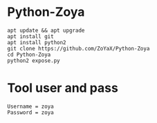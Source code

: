 # Python-Zoya
```
apt update && apt upgrade 
apt install git 
apt install python2 
git clone https://github.com/ZoYaX/Python-Zoya
cd Python-Zoya
python2 expose.py
```
# Tool user and pass
```
Username = zoya
Password = zoya
```
